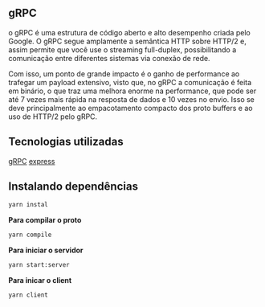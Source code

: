 ## gRPC

o gRPC é uma estrutura de código aberto e alto desempenho criada pelo Google. O gRPC segue amplamente a semântica HTTP sobre HTTP/2 e, assim permite que você use o streaming full-duplex, possibilitando a comunicação entre diferentes sistemas via conexão de rede.

Com isso, um ponto de grande impacto é o ganho de performance ao trafegar um payload extensivo, visto que, no gRPC a comunicação é feita em binário, o que traz uma melhora enorme na performance, que pode ser até 7 vezes mais rápida na resposta de dados e 10 vezes no envio. Isso se deve principalmente ao empacotamento compacto dos proto buffers e ao uso de HTTP/2 pelo gRPC.

## Tecnologias utilizadas

[gRPC](https://grpc.io/)
[express](https://expressjs.com/pt-br/)

## Instalando dependências

```bash
yarn instal
```

**Para compilar o proto**

```bash
yarn compile
```

**Para iniciar o servidor**

```bash
yarn start:server
```

**Para inicar o client**

```bash
yarn client
```
